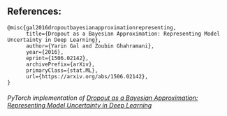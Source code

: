 ## **References**:

```
@misc{gal2016dropoutbayesianapproximationrepresenting,
      title={Dropout as a Bayesian Approximation: Representing Model Uncertainty in Deep Learning}, 
      author={Yarin Gal and Zoubin Ghahramani},
      year={2016},
      eprint={1506.02142},
      archivePrefix={arXiv},
      primaryClass={stat.ML},
      url={https://arxiv.org/abs/1506.02142}, 
}
```

<!-- https://github.com/saxena-mayur/Weight-Uncertainty-in-Neural-Networks -->
<!-- </br> -->
<!-- https://github.com/danielkelshaw/WeightUncertainty -->

###### PyTorch implementation of [Dropout as a Bayesian Approximation: Representing Model Uncertainty in Deep Learning](https://arxiv.org/abs/1506.02142)
